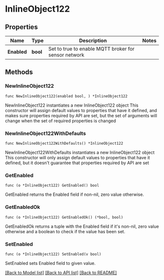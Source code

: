 # InlineObject122

## Properties

Name | Type | Description | Notes
------------ | ------------- | ------------- | -------------
**Enabled** | **bool** | Set to true to enable MQTT broker for sensor network | 

## Methods

### NewInlineObject122

`func NewInlineObject122(enabled bool, ) *InlineObject122`

NewInlineObject122 instantiates a new InlineObject122 object
This constructor will assign default values to properties that have it defined,
and makes sure properties required by API are set, but the set of arguments
will change when the set of required properties is changed

### NewInlineObject122WithDefaults

`func NewInlineObject122WithDefaults() *InlineObject122`

NewInlineObject122WithDefaults instantiates a new InlineObject122 object
This constructor will only assign default values to properties that have it defined,
but it doesn't guarantee that properties required by API are set

### GetEnabled

`func (o *InlineObject122) GetEnabled() bool`

GetEnabled returns the Enabled field if non-nil, zero value otherwise.

### GetEnabledOk

`func (o *InlineObject122) GetEnabledOk() (*bool, bool)`

GetEnabledOk returns a tuple with the Enabled field if it's non-nil, zero value otherwise
and a boolean to check if the value has been set.

### SetEnabled

`func (o *InlineObject122) SetEnabled(v bool)`

SetEnabled sets Enabled field to given value.



[[Back to Model list]](../README.md#documentation-for-models) [[Back to API list]](../README.md#documentation-for-api-endpoints) [[Back to README]](../README.md)


